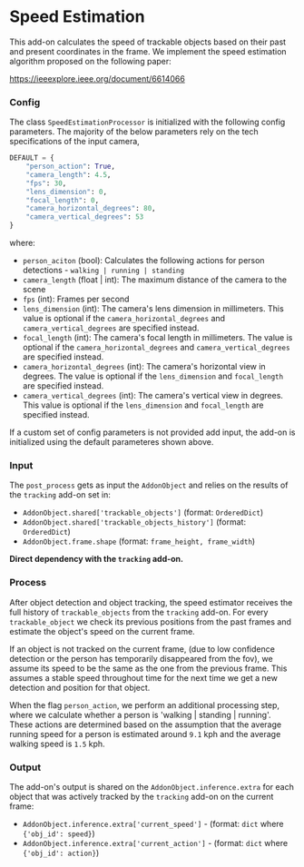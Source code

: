 # Speed Estimation

This add-on calculates the speed of trackable objects based on their past and present coordinates in the frame. We implement the speed estimation algorithm proposed on the following paper:

<https://ieeexplore.ieee.org/document/6614066>


### Config

The class `SpeedEstimationProcessor` is initialized with the following config parameters. The majority of the below parameters rely on the tech specifications of the input camera,

```python
DEFAULT = {
    "person_action": True,
    "camera_length": 4.5,
    "fps": 30,
    "lens_dimension": 0,
    "focal_length": 0,
    "camera_horizontal_degrees": 80,
    "camera_vertical_degrees": 53
}
```

where:
- `person_aciton` (bool): Calculates the following actions for person detections - `walking | running | standing`
- `camera_length` (float | int): The maximum distance of the camera to the scene
- `fps` (int): Frames per second
- `lens_dimension` (int): The camera's lens dimension in millimeters. This value is optional if the `camera_horizontal_degrees` and `camera_vertical_degrees` are specified instead.
- `focal_length` (int): The camera's focal length in millimeters. The value is optional if the `camera_horizontal_degrees` and `camera_vertical_degrees` are specified instead. 
- `camera_horizontal_degrees` (int): The camera's horizontal view in degrees. The value is optional if the `lens_dimension` and `focal_length` are specified instead. 
- `camera_vertical_degrees` (int): The camera's vertical view in degrees. This value is optional if the `lens_dimension` and `focal_length` are specified instead.

If a custom set of config parameters is not provided add input, the add-on is initialized using the default parameteres shown above. 

### Input

The `post_process` gets as input the `AddonObject` and relies on the results of the `tracking` add-on set in:

- `AddonObject.shared['trackable_objects']` (format: `OrderedDict`)
- `AddonObject.shared['trackable_objects_history']` (format: `OrderedDict`)
- `AddonObject.frame.shape` (format: `frame_height, frame_width`)

**Direct dependency with the `tracking` add-on.**

### Process

After object detection and object tracking, the speed estimator receives the full history of `trackable_objects` from the `tracking` add-on. For every `trackable_object` we check its previous positions from the past frames and estimate the object's speed on the current frame.

If an object is not tracked on the current frame, (due to low confidence detection or the person has temporarily disappeared from the fov), we assume its speed to be the same as the one from the previous frame. This assumes a stable speed throughout time for the next time we get a new detection and position for that object.

When the flag `person_action`, we perform an additional processing step, where we calculate whether a person is 'walking | standing | running'. These actions are determined based on the assumption that the average running speed for a person is estimated around `9.1` kph and the average walking speed is `1.5` kph.


### Output

The add-on's output is shared on the `AddonObject.inference.extra` for each object that was actively tracked by the `tracking` add-on on the current frame:

- `AddonObject.inference.extra['current_speed']` - (format: `dict` where `{'obj_id': speed}`)
- `AddonObject.inference.extra['current_action']` - (format: `dict` where `{'obj_id': action}`)

